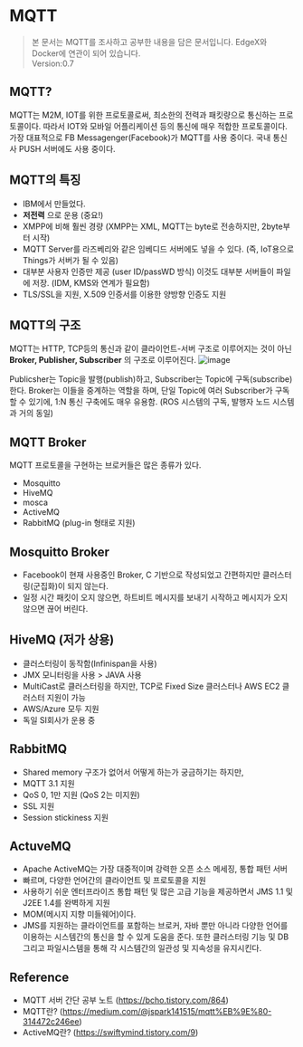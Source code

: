 MQTT 
==
> 본 문서는 MQTT를 조사하고 공부한 내용을 담은 문서입니다. EdgeX와 Docker에 연관이 되어 있습니다.   
> Version:0.7

MQTT?
-- 
MQTT는 M2M, IOT를 위한 프로토콜로써, 최소한의 전력과 패킷량으로 통신하는 프로토콜이다. 따라서 IOT와 모바일 어플리케이션 등의 통신에 매우 적합한 프로토콜이다. 가장 대표적으로 FB Messagenger(Facebook)가 MQTT를 사용 중이다. 국내 통신사 PUSH 서버에도 사용 중이다. 

MQTT의 특징
--

- IBM에서 만들었다. 
- __저전력__ 으로 운용 (중요!)
- XMPP에 비해 훨씬 경량 (XMPP는 XML, MQTT는 byte로 전송하지만, 2byte부터 시작)
- MQTT Server를 라즈베리와 같은 임베디드 서버에도 넣을 수 있다. (즉, IoT용으로 Things가 서버가 될 수 있음)
- 대부분 사용자 인증만 제공 (user ID/passWD 방식) 이것도 대부분 서버들이 파일에 저장. (IDM, KMS와 연계가 필요함)
- TLS/SSL을 지원, X.509 인증서를 이용한 양방향 인증도 지원

MQTT의 구조
--

MQTT는 HTTP, TCP등의 통신과 같이 클라이언트-서버 구조로 이루어지는 것이 아닌 __Broker, Publisher, Subscriber__ 의 구조로 이루어진다. 
![image](MQTT_Server_introduction.png)

Publicsher는 Topic을 발행(publish)하고, Subscriber는 Topic에 구독(subscribe)한다. Broker는 이들을 중계하는 역할을 하며, 단일 Topic에 여러 Subscriber가 구독할 수 있기에, 1:N 통신 구축에도 매우 유용함. (ROS 시스템의 구독, 발행자 노드 시스템과 거의 동일)

MQTT Broker 
--

MQTT 프로토콜을 구현하는 브로커들은 많은 종류가 있다. 

- Mosquitto
- HiveMQ
- mosca
- ActiveMQ
- RabbitMQ (plug-in 형태로 지원)

Mosquitto Broker
--
- Facebook이 현재 사용중인 Broker, C 기반으로 작성되었고 간편하지만 클러스터링(군집화)이 되지 않는다. 
- 일정 시간 패킷이 오지 않으면, 하트비트 메시지를 보내기 시작하고 메시지가 오지 않으면 끊어 버린다.

HiveMQ (저가 상용)
--

- 클러스터링이 동작함(Infinispan을 사용)
- JMX 모니터링을 사용 > JAVA 사용
- MultiCast로 클러스터링을 하지만, TCP로 Fixed Size 클러스터나 AWS EC2 클러스터 지원이 가능
- AWS/Azure 모두 지원
- 독일 SI회사가 운용 중

RabbitMQ
--

- Shared memory 구조가 없어서 어떻게 하는가 궁금하기는 하지만, 
- MQTT 3.1 지원
- QoS 0, 1만 지원 (QoS 2는 미지원)
- SSL 지원
- Session stickiness 지원

ActuveMQ
--

- Apache ActiveMQ는 가장 대중적이며 강력한 오픈 소스 메세징, 통합 패턴 서버
- 빠르며, 다양한 언어간의 클라이언트 및 프로토콜을 지원
- 사용하기 쉬운 엔터프라이즈 통합 패턴 및 많은 고급 기능을 제공하면서 JMS 1.1 및 J2EE 1.4를 완벽하게 지원
- MOM(메시지 지향 미들웨어)이다.
- JMS를 지원하는 클라이언트를 포함하는 브로커, 자바 뿐만 아니라 다양한 언어를 이용하는 시스템간의 통신을 할 수 있게 도움을 준다. 또한 클러스터링 기능 및 DB 그리고 파일시스템을 통해 각 시스템간의 일관성 및 지속성을 유지시킨다.

Reference
--

- MQTT 서버 간단 공부 노트 (https://bcho.tistory.com/864)
- MQTT란? (https://medium.com/@jspark141515/mqtt%EB%9E%80-314472c246ee)
- ActiveMQ란? (https://swiftymind.tistory.com/9)
